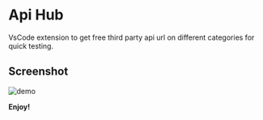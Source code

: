 # Api Hub

VsCode extension to get free third party api url on different categories for quick testing.

## Screenshot

<img src="https://raw.githubusercontent.com/adarshaacharya/ApiHub/main/assets/demo.gif" alt="demo"/>

**Enjoy!**
